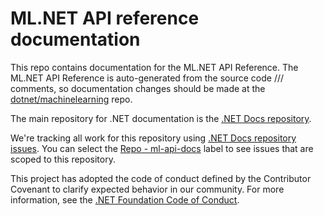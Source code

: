# ML.NET API reference documentation

This repo contains documentation for the ML.NET API Reference. The ML.NET API Reference is auto-generated from the source code /// comments, so documentation changes should be made at the [dotnet/machinelearning](https://github.com/dotnet/machinelearning) repo.

The main repository for .NET documentation is the [.NET Docs repository](https://github.com/dotnet/docs). 

We're tracking all work for this repository using [.NET Docs repository issues](https://github.com/dotnet/docs/issues). You can select the [Repo - ml-api-docs](https://github.com/dotnet/docs/issues?q=is%3Aopen+is%3Aissue+label%3A%22%3Afile_folder%3A+Repo+-+ml-api-docs%222) label to see issues that are scoped to this repository.

This project has adopted the code of conduct defined by the Contributor Covenant to clarify expected behavior in our community. For more information, see the [.NET Foundation Code of Conduct](https://dotnetfoundation.org/code-of-conduct).
